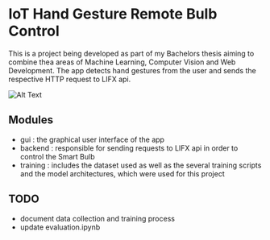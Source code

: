 # IoT Hand Gesture Remote Bulb Control

This is a project being developed as part of my Bachelors thesis aiming to combine thea areas of Machine Learning, Computer Vision and Web Development. The app detects hand gestures from the user and sends the respective HTTP request to LIFX api.

![Alt Text](https://media.giphy.com/media/vFKqnCdLPNOKc/giphy.gif)



## Modules
- gui : the graphical user interface of the app 
- backend : responsible for sending requests to LIFX api in order to control the Smart Bulb
- training : includes the dataset used as well as the several training scripts and the model architectures, which were used for this project

## TODO
- document data collection and training process
- update evaluation.ipynb
